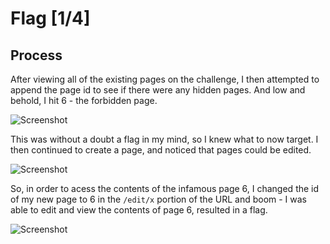 # Flag [1/4]

## Process

After viewing all of the existing pages on the challenge, I then attempted to append the page id to see if there were any hidden pages. And low and behold, I hit 6 - the forbidden page.

![Screenshot](https://i.imgur.com/qD93Eri.png)

This was without a doubt a flag in my mind, so I knew what to now target. I then continued to create a page, and noticed that pages could be edited. 

![Screenshot](https://i.imgur.com/kFNq3rq.png)

So, in order to acess the contents of the infamous page 6, I changed the id of my new page to 6 in the ```/edit/x``` portion of the URL and boom - I was able to edit and view the contents of page 6, resulted in a flag.

![Screenshot](https://i.imgur.com/v3QbMYQ.png)
